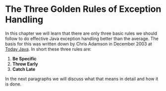 # 

# The Three Golden Rules of Exception Handling

In this chapter we will learn that there are only three basic rules we should follow to do effective Java exception handling better than the average. The basis for this was written down by Chris Adamson in December 2003 at [Today Java](http://today.java.net/pub/a/today/2003/12/04/exceptions.html). In short these three rules are:

1. **Be Specific**
2. **Throw Early**
3. **Catch Late**

In the next paragraphs we will discuss what that means in detail and how it is done.



